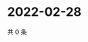 # 2022-02-28

共 0 条

<!-- BEGIN WEIBO -->
<!-- 最后更新时间 Mon Feb 28 2022 11:15:38 GMT+0800 (China Standard Time) -->

<!-- END WEIBO -->
